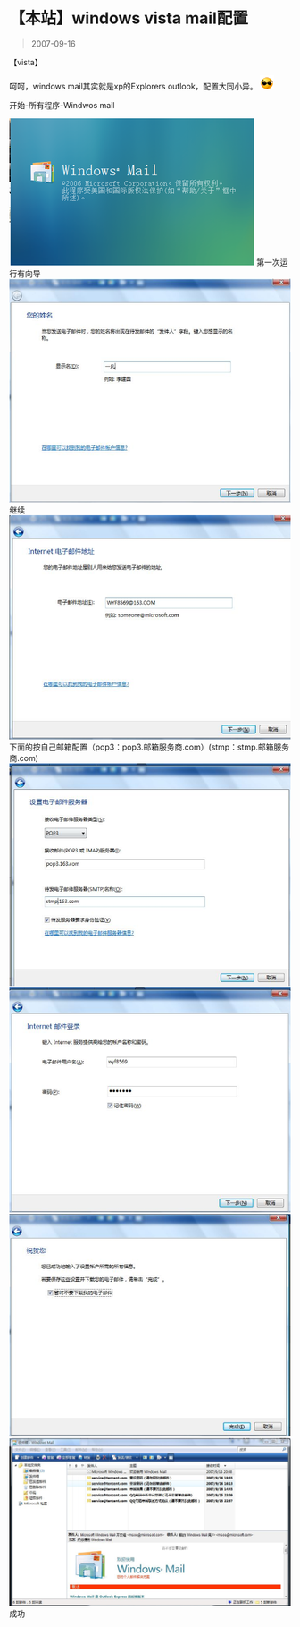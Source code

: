 # 【本站】windows vista mail配置 

> 2007-09-16

<div class="pcs-article-content_ptkaiapt4bxy_baiduscarticle" id="detailArticleContent_ptkaiapt4bxy_baiduscarticle">
 <p>
  【vista】
 </p>
 <p>
  呵呵，windows mail其实就是xp的Explorers outlook，配置大同小异。
  <img src="images/ff5c673f8d1373d804f3b43b00cd20eb.jpg"/>
 </p>
 <p>
  开始-所有程序-Windwos mail
 </p>
 <img class="blogimg" small="0" src="images/4228743003b98c67835f0a8d292fc22e.jpg"/>
 第一次运行有向导
 <img class="blogimg" small="0" src="images/fa548d9bf562884c30d348451868b3d1.jpg"/>
 继续
 <img class="blogimg" small="0" src="images/e57fb7d1a9a783e52fee787411ccc1c2.jpg"/>
 下面的按自己邮箱配置（pop3：pop3.邮箱服务商.com）(stmp：stmp.邮箱服务商.com)
 <a href="images/519005965e2d0b75a08a651dfbe73755.jpg" target="_blank">
  <img src="images/519005965e2d0b75a08a651dfbe73755.jpg" width="672"/>
 </a>
 <img class="blogimg" small="0" src="images/3e781147cbb26beec6407da87eff9d2a.jpg"/>
 <img class="blogimg" small="0" src="images/8bd2621151e116cb258b1d93ca19f104.jpg"/>
 <img class="blogimg" small="0" src="images/61497ec8e0736cd4d58ea48c98bfbb85.jpg"/>
 成功
</div>


